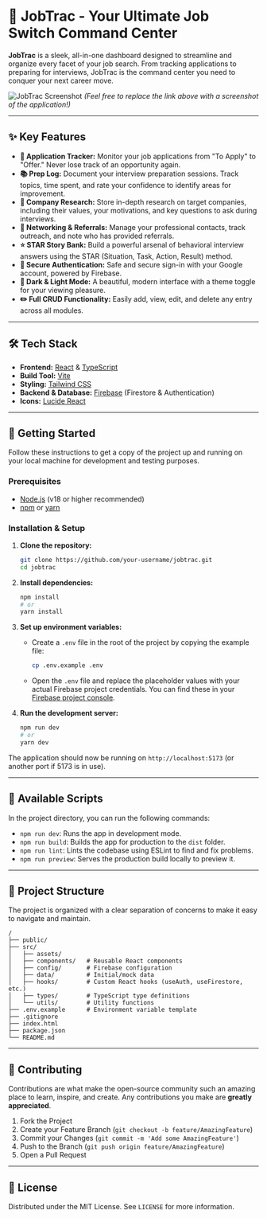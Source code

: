 # 🚀 JobTrac - Your Ultimate Job Switch Command Center

**JobTrac** is a sleek, all-in-one dashboard designed to streamline and organize every facet of your job search. From tracking applications to preparing for interviews, JobTrac is the command center you need to conquer your next career move.

![JobTrac Screenshot](https://i.imgur.com/YOUR_SCREENSHOT_URL.png)
*(Feel free to replace the link above with a screenshot of the application!)*

---

## ✨ Key Features

-   **📝 Application Tracker:** Monitor your job applications from "To Apply" to "Offer." Never lose track of an opportunity again.
-   **📚 Prep Log:** Document your interview preparation sessions. Track topics, time spent, and rate your confidence to identify areas for improvement.
-   **🏢 Company Research:** Store in-depth research on target companies, including their values, your motivations, and key questions to ask during interviews.
-   **🤝 Networking & Referrals:** Manage your professional contacts, track outreach, and note who has provided referrals.
-   **⭐ STAR Story Bank:** Build a powerful arsenal of behavioral interview answers using the STAR (Situation, Task, Action, Result) method.
-   **🔐 Secure Authentication:** Safe and secure sign-in with your Google account, powered by Firebase.
-   **🌙 Dark & Light Mode:** A beautiful, modern interface with a theme toggle for your viewing pleasure.
-   **✏️ Full CRUD Functionality:** Easily add, view, edit, and delete any entry across all modules.

---

## 🛠️ Tech Stack

-   **Frontend:** [React](https://reactjs.org/) & [TypeScript](https://www.typescriptlang.org/)
-   **Build Tool:** [Vite](https://vitejs.dev/)
-   **Styling:** [Tailwind CSS](https://tailwindcss.com/)
-   **Backend & Database:** [Firebase](https://firebase.google.com/) (Firestore & Authentication)
-   **Icons:** [Lucide React](https://lucide.dev/guide/react)

---

## 🚀 Getting Started

Follow these instructions to get a copy of the project up and running on your local machine for development and testing purposes.

### Prerequisites

-   [Node.js](https://nodejs.org/en/) (v18 or higher recommended)
-   [npm](https://www.npmjs.com/) or [yarn](https://yarnpkg.com/)

### Installation & Setup

1.  **Clone the repository:**
    ```sh
    git clone https://github.com/your-username/jobtrac.git
    cd jobtrac
    ```

2.  **Install dependencies:**
    ```sh
    npm install
    # or
    yarn install
    ```

3.  **Set up environment variables:**
    -   Create a `.env` file in the root of the project by copying the example file:
        ```sh
        cp .env.example .env
        ```
    -   Open the `.env` file and replace the placeholder values with your actual Firebase project credentials. You can find these in your [Firebase project console](https://console.firebase.google.com/).

4.  **Run the development server:**
    ```sh
    npm run dev
    # or
    yarn dev
    ```

The application should now be running on `http://localhost:5173` (or another port if 5173 is in use).

---

## 📜 Available Scripts

In the project directory, you can run the following commands:

-   `npm run dev`: Runs the app in development mode.
-   `npm run build`: Builds the app for production to the `dist` folder.
-   `npm run lint`: Lints the codebase using ESLint to find and fix problems.
-   `npm run preview`: Serves the production build locally to preview it.

---

## 📂 Project Structure

The project is organized with a clear separation of concerns to make it easy to navigate and maintain.

```
/
├── public/
├── src/
│   ├── assets/
│   ├── components/   # Reusable React components
│   ├── config/       # Firebase configuration
│   ├── data/         # Initial/mock data
│   ├── hooks/        # Custom React hooks (useAuth, useFirestore, etc.)
│   ├── types/        # TypeScript type definitions
│   └── utils/        # Utility functions
├── .env.example      # Environment variable template
├── .gitignore
├── index.html
├── package.json
└── README.md
```

---

## 🤝 Contributing

Contributions are what make the open-source community such an amazing place to learn, inspire, and create. Any contributions you make are **greatly appreciated**.

1.  Fork the Project
2.  Create your Feature Branch (`git checkout -b feature/AmazingFeature`)
3.  Commit your Changes (`git commit -m 'Add some AmazingFeature'`)
4.  Push to the Branch (`git push origin feature/AmazingFeature`)
5.  Open a Pull Request

---

## 📄 License

Distributed under the MIT License. See `LICENSE` for more information.
